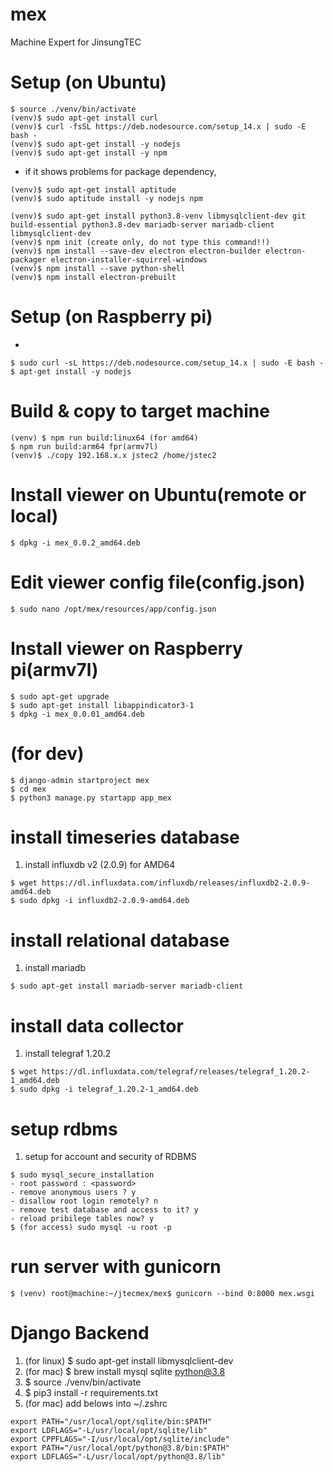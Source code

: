 # mex
Machine Expert for JinsungTEC

# Setup (on Ubuntu)
```
$ source ./venv/bin/activate
(venv)$ sudo apt-get install curl
(venv)$ curl -fsSL https://deb.nodesource.com/setup_14.x | sudo -E bash -
(venv)$ sudo apt-get install -y nodejs 
(venv)$ sudo apt-get install -y npm
```
* if it shows problems for package dependency,
```
(venv)$ sudo apt-get install aptitude
(venv)$ sudo aptitude install -y nodejs npm
```
```
(venv)$ sudo apt-get install python3.8-venv libmysqlclient-dev git build-essential python3.8-dev mariadb-server mariadb-client libmysqlclient-dev
(venv)$ npm init (create only, do not type this command!!)
(venv)$ npm install --save-dev electron electron-builder electron-packager electron-installer-squirrel-windows
(venv)$ npm install --save python-shell
(venv)$ npm install electron-prebuilt
```

# Setup (on Raspberry pi)
* 
```
$ sudo curl -sL https://deb.nodesource.com/setup_14.x | sudo -E bash -
$ apt-get install -y nodejs
```

# Build & copy to target machine
```
(venv) $ npm run build:linux64 (for amd64)
$ npm run build:arm64 fpr(armv7l)
(venv)$ ./copy 192.168.x.x jstec2 /home/jstec2
```

# Install viewer on Ubuntu(remote or local)
```
$ dpkg -i mex_0.0.2_amd64.deb
```


# Edit viewer config file(config.json)
```
$ sudo nano /opt/mex/resources/app/config.json
```

# Install viewer on Raspberry pi(armv7l)
```
$ sudo apt-get upgrade
$ sudo apt-get install libappindicator3-1
$ dpkg -i mex_0.0.01_amd64.deb
```

# (for dev)
```
$ django-admin startproject mex
$ cd mex
$ python3 manage.py startapp app_mex
```





# install timeseries database
1. install influxdb v2 (2.0.9) for AMD64
```
$ wget https://dl.influxdata.com/influxdb/releases/influxdb2-2.0.9-amd64.deb
$ sudo dpkg -i influxdb2-2.0.9-amd64.deb
```

# install relational database
1. install mariadb
```
$ sudo apt-get install mariadb-server mariadb-client
```

# install data collector
1. install telegraf 1.20.2
```
$ wget https://dl.influxdata.com/telegraf/releases/telegraf_1.20.2-1_amd64.deb
$ sudo dpkg -i telegraf_1.20.2-1_amd64.deb
```

# setup rdbms
1. setup for account and security of RDBMS
```
$ sudo mysql_secure_installation
- root password : <password>
- remove anonymous users ? y
- disallow root login remotely? n
- remove test database and access to it? y
- reload pribilege tables now? y
$ (for access) sudo mysql -u root -p
```

# run server with gunicorn
```
$ (venv) root@machine:~/jtecmex/mex$ gunicorn --bind 0:8000 mex.wsgi
```

# Django Backend
1. (for linux) $ sudo apt-get install libmysqlclient-dev
1. (for mac) $ brew install mysql sqlite python@3.8
2. $ source ./venv/bin/activate
3. $ pip3 install -r requirements.txt
4. (for mac) add belows into ~/.zshrc
```
export PATH="/usr/local/opt/sqlite/bin:$PATH"
export LDFLAGS="-L/usr/local/opt/sqlite/lib"
export CPPFLAGS="-I/usr/local/opt/sqlite/include"
export PATH="/usr/local/opt/python@3.8/bin:$PATH"
export LDFLAGS="-L/usr/local/opt/python@3.8/lib"
```